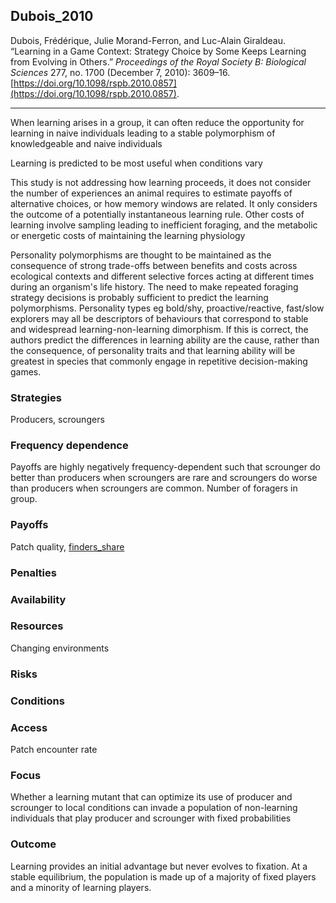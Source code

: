 ## Dubois_2010

Dubois, Frédérique, Julie Morand-Ferron, and Luc-Alain Giraldeau. “Learning in a Game Context: Strategy Choice by Some Keeps Learning from Evolving in Others.” _Proceedings of the Royal Society B: Biological Sciences_ 277, no. 1700 (December 7, 2010): 3609–16. [https://doi.org/10.1098/rspb.2010.0857](https://doi.org/10.1098/rspb.2010.0857).

---
When learning arises in a group, it can often reduce the opportunity for learning in naive individuals leading to a stable polymorphism of knowledgeable and naive individuals

Learning is predicted to be most useful when conditions vary

This study is not addressing how learning proceeds, it does not consider the number of experiences an animal requires to estimate payoffs of alternative choices, or how memory windows are related. It only considers the outcome of a potentially instantaneous learning rule. Other costs of learning involve sampling leading to inefficient foraging, and the metabolic or energetic costs of maintaining the learning physiology

Personality polymorphisms are thought to be maintained as the consequence of strong trade-offs between benefits and costs across ecological contexts and different selective forces acting at different times during an organism's life history. The need to make repeated foraging strategy decisions is probably sufficient to predict the learning polymorphisms. Personality types eg bold/shy, proactive/reactive, fast/slow explorers may all be descriptors of behaviours that correspond to stable and widespread learning-non-learning dimorphism. If this is correct, the authors predict the differences in learning ability are the cause, rather than the consequence, of personality traits and that learning ability will be greatest in species that commonly engage in repetitive decision-making games. 

### Strategies
Producers, scroungers

### Frequency dependence
Payoffs are highly negatively frequency-dependent such that scrounger do better than producers when scroungers are rare and scroungers do worse than producers when scroungers are common. Number of foragers in group.

### Payoffs
Patch quality, [finders_share](../topics/finders_share.md)

### Penalties

### Availability

### Resources
Changing environments

### Risks

### Conditions

### Access
Patch encounter rate

### Focus
Whether a learning mutant that can optimize its use of producer and scrounger to local conditions can invade a population of non-learning individuals that play producer and scrounger with fixed probabilities

### Outcome
Learning provides an initial advantage but never evolves to fixation. At a stable equilibrium, the population is made up of a majority of fixed players and a minority of learning players. 

